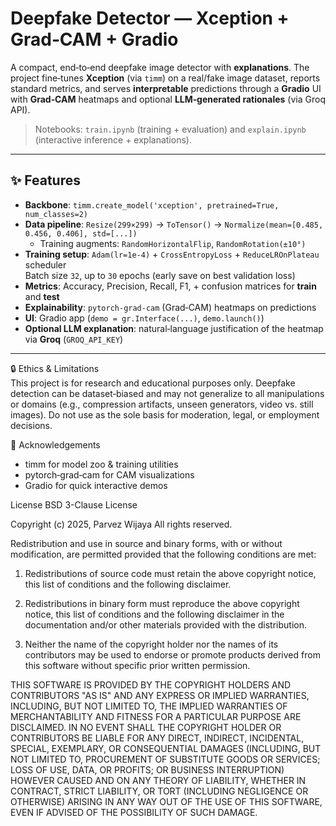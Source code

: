 # Deepfake Detector — Xception + Grad‑CAM + Gradio

A compact, end‑to‑end deepfake image detector with **explanations**. The project fine‑tunes **Xception** (via `timm`) on a real/fake image dataset, reports standard metrics, and serves **interpretable** predictions through a **Gradio** UI with **Grad‑CAM** heatmaps and optional **LLM‑generated rationales** (via Groq API).

> Notebooks: `train.ipynb` (training + evaluation) and `explain.ipynb` (interactive inference + explanations).

---

## ✨ Features
- **Backbone**: `timm.create_model('xception', pretrained=True, num_classes=2)`  
- **Data pipeline**: `Resize(299×299)` → `ToTensor()` → `Normalize(mean=[0.485, 0.456, 0.406], std=[...])`  
  + Training augments: `RandomHorizontalFlip`, `RandomRotation(±10°)`
- **Training setup**: `Adam(lr=1e-4)` + `CrossEntropyLoss` + `ReduceLROnPlateau` scheduler  
  Batch size `32`, up to `30` epochs (early save on best validation loss)
- **Metrics**: Accuracy, Precision, Recall, F1, + confusion matrices for **train** and **test**
- **Explainability**: `pytorch-grad-cam` (Grad‑CAM) heatmaps on predictions
- **UI**: Gradio app (`demo = gr.Interface(...)`, `demo.launch()`)
- **Optional LLM explanation**: natural‑language justification of the heatmap via **Groq** (`GROQ_API_KEY`)

---

🔒 Ethics & Limitations <br>
This project is for research and educational purposes only. Deepfake detection can be dataset‑biased and may not generalize to all manipulations or domains (e.g., compression artifacts, unseen generators, video vs. still images). Do not use as the sole basis for moderation, legal, or employment decisions.

🙏 Acknowledgements <br>
<ul> <li>timm for model zoo & training utilities</li>
<li>
pytorch‑grad‑cam for CAM visualizations</li>

<li>Gradio for quick interactive demos</li></ul>


License
BSD 3-Clause License

Copyright (c) 2025, Parvez Wijaya
All rights reserved.

Redistribution and use in source and binary forms, with or without
modification, are permitted provided that the following conditions are met:

1. Redistributions of source code must retain the above copyright notice,
   this list of conditions and the following disclaimer.

2. Redistributions in binary form must reproduce the above copyright notice,
   this list of conditions and the following disclaimer in the documentation
   and/or other materials provided with the distribution.

3. Neither the name of the copyright holder nor the names of its
   contributors may be used to endorse or promote products derived from this
   software without specific prior written permission.

THIS SOFTWARE IS PROVIDED BY THE COPYRIGHT HOLDERS AND CONTRIBUTORS "AS IS"
AND ANY EXPRESS OR IMPLIED WARRANTIES, INCLUDING, BUT NOT LIMITED TO, THE
IMPLIED WARRANTIES OF MERCHANTABILITY AND FITNESS FOR A PARTICULAR PURPOSE ARE
DISCLAIMED. IN NO EVENT SHALL THE COPYRIGHT HOLDER OR CONTRIBUTORS BE LIABLE
FOR ANY DIRECT, INDIRECT, INCIDENTAL, SPECIAL, EXEMPLARY, OR CONSEQUENTIAL
DAMAGES (INCLUDING, BUT NOT LIMITED TO, PROCUREMENT OF SUBSTITUTE GOODS OR
SERVICES; LOSS OF USE, DATA, OR PROFITS; OR BUSINESS INTERRUPTION) HOWEVER
CAUSED AND ON ANY THEORY OF LIABILITY, WHETHER IN CONTRACT, STRICT LIABILITY,
OR TORT (INCLUDING NEGLIGENCE OR OTHERWISE) ARISING IN ANY WAY OUT OF THE USE
OF THIS SOFTWARE, EVEN IF ADVISED OF THE POSSIBILITY OF SUCH DAMAGE.
